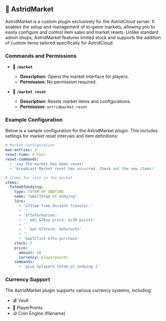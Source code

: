 ## 🛒 AstridMarket

AstridMarket is a custom plugin exclusively for the AstridCloud server. It enables the setup and management of in-game markets, allowing you to easily configure and control item sales and market resets. Unlike standard admin shops, AstridMarket features limited stock and supports the addition of custom items tailored specifically for AstridCloud.

### Commands and Permissions

- 📜 **`/market`**
  - **Description:** Opens the market interface for players.
  - **Permission:** No permission required.

- 🔄 **`/market reset`**
  - **Description:** Resets market items and configurations.
  - **Permission:** `astridmarket.reset`

### Example Configuration

Below is a sample configuration for the AstridMarket plugin. This includes settings for market reset intervals and item definitions:

```yaml
# Market configuration
max-entries: 3
reset-time: 4 hour
reset-commands:
  - 'say The market has been reset!'
  - 'broadcast Market reset has occurred. Check out the new items!'

# Items for sale in the market
items:
  TotemOfUndying:
    type: TOTEM_OF_UNDYING
    name: "&6&lTotem of Undying"
    lore:
      - '&7Item from Ancient Traveler.'
      - ''
      - '&fInformation:'
      - '  &8◊ &7Buy price: &c30 points'
      - ''
      - '  &a➥ &7Stock: &e%stock%'
      - ''
      - '&a&lClick &7to purchase'
    stock: 5
    price:
      amount: 50
      currency: playerpoints
    commands:
      - 'give %player% totem_of_undying 1'
```

### Currency Support
The AstridMarket plugin supports various currency systems, including:

- 💰 Vault
- 💎 PlayerPoints
- 🪙 Coin Engine (filename)
